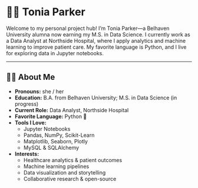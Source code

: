 # 👩‍💻 Tonia Parker

Welcome to my personal project hub! I’m Tonia Parker—a Belhaven University alumna now earning my M.S. in Data Science. I currently work as a Data Analyst at Northside Hospital, where I apply analytics and machine learning to improve patient care. My favorite language is Python, and I live for exploring data in Jupyter notebooks.

---

## 🙋‍♀️ About Me
- **Pronouns:** she / her  
- **Education:** B.A. from Belhaven University; M.S. in Data Science (in progress)  
- **Current Role:** Data Analyst, Northside Hospital  
- **Favorite Language:** Python 🐍  
- **Tools I Love:**  
  - Jupyter Notebooks  
  - Pandas, NumPy, Scikit-Learn  
  - Matplotlib, Seaborn, Plotly  
  - MySQL & SQLAlchemy  
- **Interests:**  
  - Healthcare analytics & patient outcomes  
  - Machine learning pipelines  
  - Data visualization and storytelling  
  - Collaborative research & open-source  
